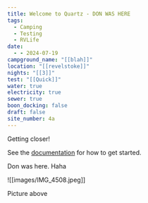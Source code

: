 ```yaml
---
title: Welcome to Quartz - DON WAS HERE
tags:
  - Camping
  - Testing
  - RVLife
date:
  - - 2024-07-19
campground_name: "[[blah]]"
location: "[[revelstoke]]"
nights: "[[3]]"
test: "[[Quick]]"
water: true
electricity: true
sewer: true
boon_docking: false
draft: false
site_number: 4a
---
```


Getting closer!

See the [documentation](https://quartz.jzhao.xyz) for how to get started.

Don was here.   Haha

![[images/IMG_4508.jpeg]]

Picture above